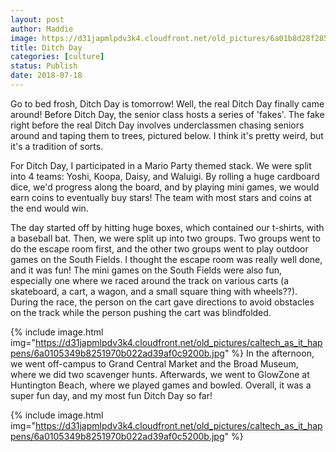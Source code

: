 ```yaml
---
layout: post
author: Maddie
image: https://d31japmlpdv3k4.cloudfront.net/old_pictures/6a01b8d28f2857970c022ad3552cfb200c-pi.jpg
title: Ditch Day
categories: [culture]
status: Publish
date: 2018-07-18
---
```


Go to bed frosh, Ditch Day is tomorrow!
Well, the real Ditch Day finally came around! Before Ditch Day, the senior class hosts a series of 'fakes'. The fake right before the real Ditch Day involves underclassmen chasing seniors around and taping them to trees, pictured below. I think it's pretty weird, but it's a tradition of sorts.

For Ditch Day, I participated in a Mario Party themed stack. We were split into 4 teams: Yoshi, Koopa, Daisy, and Waluigi. By rolling a huge cardboard dice, we'd progress along the board, and by playing mini games, we would earn coins to eventually buy stars! The team with most stars and coins at the end would win.

The day started off by hitting huge boxes, which contained our t-shirts, with a baseball bat. Then, we were split up into two groups. Two groups went to do the escape room first, and the other two groups went to play outdoor games on the South Fields. I thought the escape room was really well done, and it was fun! The mini games on the South Fields were also fun, especially one where we raced around the track on various carts (a skateboard, a cart, a wagon, and a small square thing with wheels??). During the race, the person on the cart gave directions to avoid obstacles on the track while the person pushing the cart was blindfolded.


{% include image.html img="https://d31japmlpdv3k4.cloudfront.net/old_pictures/caltech_as_it_happens/6a0105349b8251970b022ad39af0c9200b.jpg" %}
In the afternoon, we went off-campus to Grand Central Market and the Broad Museum, where we did two scavenger hunts. Afterwards, we went to GlowZone at Huntington Beach, where we played games and bowled. Overall, it was a super fun day, and my most fun Ditch Day so far!


{% include image.html img="https://d31japmlpdv3k4.cloudfront.net/old_pictures/caltech_as_it_happens/6a0105349b8251970b022ad39af0c5200b.jpg" %}
